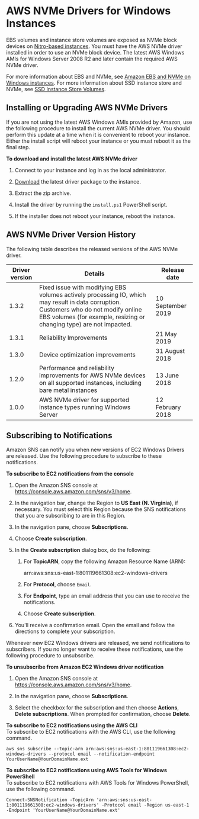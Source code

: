 # AWS NVMe Drivers for Windows Instances<a name="aws-nvme-drivers"></a>

EBS volumes and instance store volumes are exposed as NVMe block devices on [Nitro\-based instances](instance-types.md#ec2-nitro-instances)\. You must have the AWS NVMe driver installed in order to use an NVMe block device\. The latest AWS Windows AMIs for Windows Server 2008 R2 and later contain the required AWS NVMe driver\.

For more information about EBS and NVMe, see [Amazon EBS and NVMe on Windows instances](nvme-ebs-volumes.md)\. For more information about SSD instance store and NVMe, see [SSD Instance Store Volumes](ssd-instance-store.md)\.

## Installing or Upgrading AWS NVMe Drivers<a name="install-nvme-drivers"></a>

If you are not using the latest AWS Windows AMIs provided by Amazon, use the following procedure to install the current AWS NVMe driver\. You should perform this update at a time when it is convenient to reboot your instance\. Either the install script will reboot your instance or you must reboot it as the final step\.

**To download and install the latest AWS NVMe driver**

1. Connect to your instance and log in as the local administrator\.

1. [Download](https://s3.amazonaws.com/ec2-windows-drivers-downloads/NVMe/Latest/AWSNVMe.zip) the latest driver package to the instance\.

1. Extract the zip archive\.

1. Install the driver by running the `install.ps1` PowerShell script\.

1. If the installer does not reboot your instance, reboot the instance\.

## AWS NVMe Driver Version History<a name="nvme-driver-version-history"></a>

The following table describes the released versions of the AWS NVMe driver\.


| Driver version | Details | Release date | 
| --- | --- | --- | 
| 1\.3\.2 |  Fixed issue with modifying EBS volumes actively processing IO, which may result in data corruption\. Customers who do not modify online EBS volumes \(for example, resizing or changing type\) are not impacted\.  | 10 September 2019 | 
| 1\.3\.1 |  Reliability Improvements | 21 May 2019 | 
| 1\.3\.0 | Device optimization improvements | 31 August 2018 | 
| 1\.2\.0 | Performance and reliability improvements for AWS NVMe devices on all supported instances, including bare metal instances | 13 June 2018 | 
| 1\.0\.0 | AWS NVMe driver for supported instance types running Windows Server | 12 February 2018 | 

## Subscribing to Notifications<a name="drivers-subscribe-notifications"></a>

Amazon SNS can notify you when new versions of EC2 Windows Drivers are released\. Use the following procedure to subscribe to these notifications\.

**To subscribe to EC2 notifications from the console**

1. Open the Amazon SNS console at [https://console\.aws\.amazon\.com/sns/v3/home](https://console.aws.amazon.com/sns/v3/home)\.

1. In the navigation bar, change the Region to **US East \(N\. Virginia\)**, if necessary\. You must select this Region because the SNS notifications that you are subscribing to are in this Region\.

1. In the navigation pane, choose **Subscriptions**\.

1. Choose **Create subscription**\.

1. In the **Create subscription** dialog box, do the following:

   1. For **TopicARN**, copy the following Amazon Resource Name \(ARN\):

      arn:aws:sns:us\-east\-1:801119661308:ec2\-windows\-drivers

   1. For **Protocol**, choose `Email`\.

   1. For **Endpoint**, type an email address that you can use to receive the notifications\.

   1. Choose **Create subscription**\.

1. You'll receive a confirmation email\. Open the email and follow the directions to complete your subscription\.

Whenever new EC2 Windows drivers are released, we send notifications to subscribers\. If you no longer want to receive these notifications, use the following procedure to unsubscribe\.

**To unsubscribe from Amazon EC2 Windows driver notification**

1. Open the Amazon SNS console at [https://console\.aws\.amazon\.com/sns/v3/home](https://console.aws.amazon.com/sns/v3/home)\.

1. In the navigation pane, choose **Subscriptions**\.

1. Select the checkbox for the subscription and then choose **Actions**, **Delete subscriptions**\. When prompted for confirmation, choose **Delete**\.

**To subscribe to EC2 notifications using the AWS CLI**  
To subscribe to EC2 notifications with the AWS CLI, use the following command\. 

```
aws sns subscribe --topic-arn arn:aws:sns:us-east-1:801119661308:ec2-windows-drivers --protocol email --notification-endpoint YourUserName@YourDomainName.ext
```

**To subscribe to EC2 notifications using AWS Tools for Windows PowerShell**  
To subscribe to EC2 notifications with AWS Tools for Windows PowerShell, use the following command\. 

```
Connect-SNSNotification -TopicArn 'arn:aws:sns:us-east-1:801119661308:ec2-windows-drivers' -Protocol email -Region us-east-1 -Endpoint 'YourUserName@YourDomainName.ext'
```